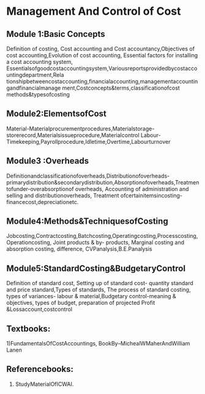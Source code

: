 # Management And Control of Cost

## Module 1:Basic Concepts
Definition of costing, Cost accounting and Cost accountancy,Objectives of cost 
accounting,Evolution of cost accounting, Essential factors for installing a cost accounting 
system, Essentialsofgoodcostaccountingsystem,Variousreportsprovidedbycostaccountingdepartment,Rela
tionshipbetweencostaccounting,financialaccounting,managementaccountingandfinancialmanage
ment,Costconcepts&terms,classificationofcost methods&typesofcosting
## Module2:ElementsofCost
Material-Materialprocurementprocedures,Materialstorage-storerecord,Materialsissueprocedure,Materialcontrol
Labour-Timekeeping,Payrollprocedure,Idletime,Overtime,Labourturnover
## Module3 :Overheads
Definitionandclassificationofoverheads,Distributionofoverheads-primarydistribution&secondarydistribution,Absorptionofoverheads,Treatmentofunder-overabsorptionof
overheads, Accounting of administration and selling and distributionoverheads, Treatment 
ofcertainitemsincosting-financecost,depreciationetc.
## Module4:Methods&TechniquesofCosting
Jobcosting,Contractcosting,Batchcosting,Operatingcosting,Processcosting,Operationcosting, 
Joint products & by- products, Marginal costing and absorption costing, difference, 
CVPanalysis,B.E.Panalysis
## Module5:StandardCosting&BudgetaryControl
Definition of standard cost, Setting up of standard cost- quantity standard and price 
standard,Types of standards, The process of standard costing, types of variances- labour & 
material,Budgetary control-meaning & objectives, types of budget, preparation of projected 
Profit &Lossaccount,costcontrol
## Textbooks:
1)FundamentalsOfCostAccountings, BookBy–MichealWMaherAndWilliam Lanen
## Referencebooks:
1) StudyMaterialOfICWAI.